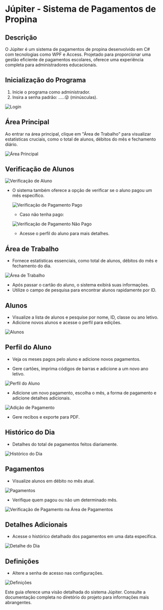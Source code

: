 # Júpiter - Sistema de Pagamentos de Propina

## Descrição

O Júpiter é um sistema de pagamentos de propina desenvolvido em C# com tecnologias como WPF e Access. Projetado para proporcionar uma gestão eficiente de pagamentos escolares, oferece uma experiência completa para administradores educacionais.

## Inicialização do Programa

1. Inicie o programa como administrador.
2. Insira a senha padrão: .....😜 (minúsculas).

![Login](https://github.com/xmaj2001/Jupiter/raw/main/screenshot/login.png)

## Área Principal

Ao entrar na área principal, clique em "Área de Trabalho" para visualizar estatísticas cruciais, como o total de alunos, débitos do mês e fechamento diário.

![Área Principal](https://github.com/xmaj2001/Jupiter/raw/main/screenshot/main.png)

## Verificação de Alunos

![Verificação de Aluno](https://github.com/xmaj2001/Jupiter/raw/main/screenshot/vp.png)

- O sistema também oferece a opção de verificar se o aluno pagou um mês específico.

   ![Verificação de Pagamento Pago](https://github.com/xmaj2001/Jupiter/raw/main/screenshot/vpr2.png)

   - Caso não tenha pago:

   ![Verificação de Pagamento Não Pago](https://github.com/xmaj2001/Jupiter/raw/main/screenshot/vpr.png)

   - Acesse o perfil do aluno para mais detalhes.

## Área de Trabalho

- Fornece estatísticas essenciais, como total de alunos, débitos do mês e fechamento do dia.

![Área de Trabalho](https://github.com/xmaj2001/Jupiter/raw/main/screenshot/work.png)
- Após passar o cartão do aluno, o sistema exibirá suas informações.
- Utilize o campo de pesquisa para encontrar alunos rapidamente por ID.

## Alunos

- Visualize a lista de alunos e pesquise por nome, ID, classe ou ano letivo.
- Adicione novos alunos e acesse o perfil para edições.

![Alunos](https://github.com/xmaj2001/Jupiter/raw/main/screenshot/alunos.png)

## Perfil do Aluno

- Veja os meses pagos pelo aluno e adicione novos pagamentos.

- Gere cartões, imprima códigos de barras e adicione a um novo ano letivo.

![Perfil do Aluno](https://github.com/xmaj2001/Jupiter/raw/main/screenshot/perfil_aluno.png)

- Adicione um novo pagamento, escolha o mês, a forma de pagamento e adicione detalhes adicionais.

![Adição de Pagamento](https://github.com/xmaj2001/Jupiter/raw/main/screenshot/Add_pagamento.png)

- Gere recibos e exporte para PDF.

## Histórico do Dia

- Detalhes do total de pagamentos feitos diariamente.

![Histórico do Dia](https://github.com/xmaj2001/Jupiter/raw/main/screenshot/historico_do_dia.png)

## Pagamentos

- Visualize alunos em débito no mês atual.

![Pagamentos](https://github.com/xmaj2001/Jupiter/raw/main/screenshot/Pagamentos.png)

- Verifique quem pagou ou não um determinado mês.

![Verificação de Pagamento na Área de Pagamentos](https://github.com/xmaj2001/Jupiter/raw/main/screenshot/PagamentosV.png)

## Detalhes Adicionais

- Acesse o histórico detalhado dos pagamentos em uma data específica.

![Detalhe do Dia](https://github.com/xmaj2001/Jupiter/raw/main/screenshot/detalhe_do_dia.png)

## Definições

- Altere a senha de acesso nas configurações.

![Definições](https://github.com/xmaj2001/Jupiter/raw/main/screenshot/df.png)

Este guia oferece uma visão detalhada do sistema Júpiter. Consulte a documentação completa no diretório do projeto para informações mais abrangentes.
